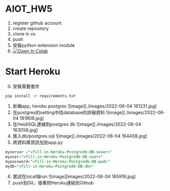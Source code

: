 # AIOT_HW5
1. register github account 
2. create repository
3. clone in vs
4. push
5. 安裝python extension module
6. [![Open In Colab](https://colab.research.google.com/assets/colab-badge.svg)](https://colab.research.google.com/github/googlecolab/colabtools/blob/master/notebooks/colab-github-demo.ipynb)

# Start Heroku
0. 安裝需要套件
```
pip install -r requirements.txt
```
1. 新稱app, heroku postgres
![image][./images/2022-06-04 161231.jpg]
2. 在postgres的setting中找database的詳細資料
![image][./images/2022-06-04 161806.jpg]
3. 在HeidiSQL連線到postgres db
![image][./images/2022-06-04 163058.jpg]
4. 匯入db/postgres.sql
![image][./images/2022-06-04 164408.jpg]
5. 將資料庫資訊加到app.py
```sql
myserver ="<fill-in-Heroku-Postgredb-DB-sever>"
myuser="<fill-in-Heroku-Postgredb-DB-user>"
mypassword="<fill-in-Heroku-Postgredb-DB-pwd>"
mydb="<fill-in-Heroku-Postgredb-DB-db>"
```
6. 嘗試在local端run
![image][images/2022-06-04 165918.jpg]
7. push到Git，接著把Heroku連結到Github
